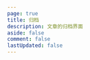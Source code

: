 ```yaml
---
page: true
title: 归档
description: 文章的归档界面
aside: false
comment: false
lastUpdated: false
---
```

<Archives/>
